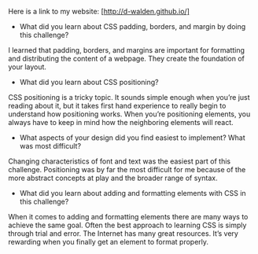 Here is a link to my website: [http://d-walden.github.io/]

- What did you learn about CSS padding, borders, and margin by doing this challenge?

I learned that padding, borders, and margins are important for formatting and distributing the content of a webpage. They create the foundation of your layout.

- What did you learn about CSS positioning?

CSS positioning is a tricky topic. It sounds simple enough when you’re just reading about it, but it takes first hand experience to really begin to understand how positioning works. When you’re positioning elements, you always have to keep in mind how the neighboring elements will react.

- What aspects of your design did you find easiest to implement? What was most difficult?

Changing characteristics of font and text was the easiest part of this challenge. Positioning was by far the most difficult for me because of the more abstract concepts at play and the broader range of syntax.

- What did you learn about adding and formatting elements with CSS in this challenge?

When it comes to adding and formatting elements there are many ways to achieve the same goal. Often the best approach to learning CSS is simply through trial and error. The Internet has many great resources. It’s very rewarding when you finally get an element to format properly.

